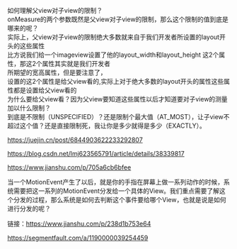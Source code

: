 如何理解父view对子view的限制？  
onMeasure的两个参数既然是父view对子view的限制，那么这个限制的值到底是哪来的呢？  
实际上，父view对子view的限制绝大多数就来自于我们开发者所设置的layout开头的这些属性   
比方说我们给一个imageview设置了他的layout_width和layout_height 这2个属性，那这2个属性其实就是我们开发者   
所期望的宽高属性，但是要注意了，   
设置的这2个属性是给父view看的,实际上对于绝大多数的layout开头的属性这些属性都是设置给父view看的   
为什么要给父view看？因为父view要知道这些属性以后才知道要对子view的测量加以什么限制？   
到底是不限制（UNSPECIFIED）？还是限制个最大值（AT_MOST），让子view不超过这个值？还是直接限制死，我让你是多少就得是多少（EXACTLY）。   

https://juejin.cn/post/6844903622233292807

https://blog.csdn.net/lmj623565791/article/details/38339817


https://www.jianshu.com/p/705a6cb6bfee

当一个MotionEvent产生了以后，就是你的手指在屏幕上做一系列动作的时候，系统需要把这一系列的MotionEvent分发给一个具体的View。我们重点需要了解这个分发的过程，那么系统是如何去判断这个事件要给哪个View，也就是说是如何进行分发的呢？

链接：https://www.jianshu.com/p/238d1b753e64

https://segmentfault.com/a/1190000039254459

